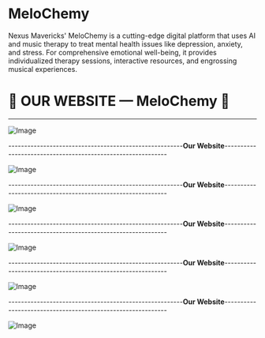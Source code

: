 # MeloChemy
Nexus Mavericks' MeloChemy is a cutting-edge digital platform that uses AI and music therapy to treat mental health issues like depression, anxiety, and stress.  For comprehensive emotional well-being, it provides individualized therapy sessions, interactive resources, and engrossing musical experiences.


<p align="center">

# 🌟 **OUR WEBSITE — MeloChemy** 🌟

</p>

---

![Image](https://github.com/user-attachments/assets/2ce304ee-edc7-47ba-9b09-a52676c4cb10)

-------------------------------------------------------__**Our Website**__------------------------------------------------------------

![Image](https://github.com/user-attachments/assets/14f2de7e-c6cb-4f26-9565-55307238bd2e)

-------------------------------------------------------__**Our Website**__------------------------------------------------------------

![Image](https://github.com/user-attachments/assets/21f2d645-e926-4cfb-8f53-519df9f941bb)

-------------------------------------------------------__**Our Website**__------------------------------------------------------------

![Image](https://github.com/user-attachments/assets/b7725679-0e78-4f0e-a8e1-89c128b1875b)

-------------------------------------------------------__**Our Website**__------------------------------------------------------------

![Image](https://github.com/user-attachments/assets/7dca306e-6cc5-4644-b9fe-66163e8c2f2a)

-------------------------------------------------------__**Our Website**__------------------------------------------------------------

![Image](https://github.com/user-attachments/assets/808965b4-359c-4cca-ba7e-6655e2eb0264)
